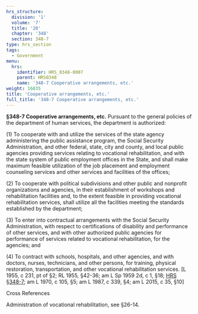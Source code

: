 ```yaml
---
hrs_structure:
  division: '1'
  volume: '7'
  title: '20'
  chapter: '348'
  section: 348-7
type: hrs_section
tags:
  - Government
menu:
  hrs:
    identifier: HRS_0348-0007
    parent: HRS0348
    name: '348-7 Cooperative arrangements, etc.'
weight: 16035
title: 'Cooperative arrangements, etc.'
full_title: '348-7 Cooperative arrangements, etc.'
---
```

**§348-7 Cooperative arrangements, etc.** Pursuant to the general policies of the department of human services, the department is authorized:

(1) To cooperate with and utilize the services of the state agency administering the public assistance program, the Social Security Administration, and other federal, state, city and county, and local public agencies providing services relating to vocational rehabilitation, and with the state system of public employment offices in the State, and shall make maximum feasible utilization of the job placement and employment counseling services and other services and facilities of the offices;

(2) To cooperate with political subdivisions and other public and nonprofit organizations and agencies, in their establishment of workshops and rehabilitation facilities and, to the extent feasible in providing vocational rehabilitation services, shall utilize all the facilities meeting the standards established by the department;

(3) To enter into contractual arrangements with the Social Security Administration, with respect to certifications of disability and performance of other services, and with other authorized public agencies for performance of services related to vocational rehabilitation, for the agencies; and

(4) To contract with schools, hospitals, and other agencies, and with doctors, nurses, technicians, and other persons, for training, physical restoration, transportation, and other vocational rehabilitation services. [L 1955, c 231, pt of §2; RL 1955, §42-36; am L Sp 1959 2d, c 1, §18; [HRS §348-7](/title-20/chapter-348/section-348-7/); am L 1970, c 105, §5; am L 1987, c 339, §4; am L 2015, c 35, §10]

Cross References

Administration of vocational rehabilitation, see §26-14.